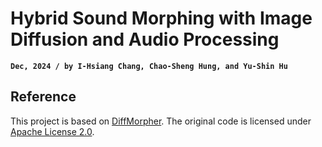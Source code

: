 #  Hybrid Sound Morphing with Image Diffusion and Audio Processing

**`Dec, 2024 / by I-Hsiang Chang, Chao-Sheng Hung, and Yu-Shin Hu`**

## Reference

This project is based on [DiffMorpher](https://github.com/Kevin-thu/DiffMorpher.git). 
The original code is licensed under [Apache License 2.0](https://opensource.org/licenses/Apache-2.0).
